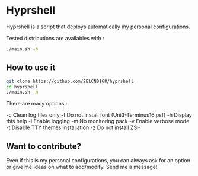 # Hyprshell

Hyprshell is a script that deploys automatically my personal configurations.

Tested distributions are availables with :

```bash
./main.sh -h
```

## How to use it

```bash
git clone https://github.com/2ELCN0168/hyprshell
cd hyprshell
./main.sh -h
```

There are many options :

-c Clean log files only
-f Do not install font (Uni3-Terminus16.psf)
-h Display this help
-l Enable logging
-m No monitoring pack
-v Enable verbose mode
-t Disable TTY themes installation
-z Do not install ZSH

## Want to contribute?

Even if this is my personal configurations, you can always ask for an option or give me ideas on what to add/modify.
Send me a message!
